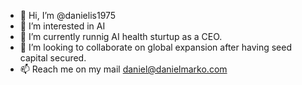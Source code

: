 - 👋 Hi, I’m @danielis1975
- 👀 I’m interested in AI
- 🌱 I’m currently runnig AI health sturtup as a CEO.
- 💞️ I’m looking to collaborate on global expansion after having seed capital secured.
- 📫 Reach me on my mail daniel@danielmarko.com 
